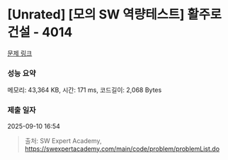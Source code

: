 # [Unrated] [모의 SW 역량테스트] 활주로 건설 - 4014 

[문제 링크](https://swexpertacademy.com/main/code/problem/problemDetail.do?contestProbId=AWIeW7FakkUDFAVH) 

### 성능 요약

메모리: 43,364 KB, 시간: 171 ms, 코드길이: 2,068 Bytes

### 제출 일자

2025-09-10 16:54



> 출처: SW Expert Academy, https://swexpertacademy.com/main/code/problem/problemList.do